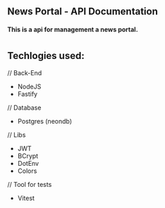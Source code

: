 ## News Portal - API Documentation

#### This is a api for management a news portal.
#
## Techlogies used:

// Back-End

- NodeJS
- Fastify

// Database

- Postgres (neondb)

// Libs

- JWT
- BCrypt
- DotEnv
- Colors


// Tool for tests

- Vitest